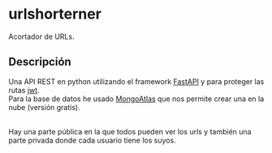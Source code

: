 # urlshorterner
Acortador de URLs. 

## Descripción
Una API REST en python utilizando el framework [FastAPI](https://fastapi.tiangolo.com/) y para proteger las rutas [jwt](https://jwt.io/).<br/>
Para la base de datos he usado [MongoAtlas](https://www.mongodb.com/es/cloud/atlas) que nos permite crear una en la nube (versión gratis). <br/> <br/>

Hay una parte pública en la que todos pueden ver los urls y también una parte privada donde cada usuario tiene los suyos.

